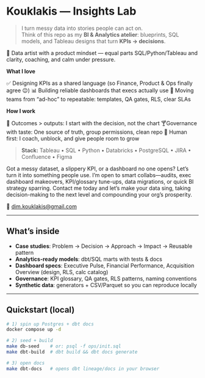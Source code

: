 # Kouklakis — Insights Lab

>I turn messy data into stories people can act on.  
>Think of this repo as my **BI & Analytics atelier**: blueprints, SQL models, and Tableau designs that turn **KPIs → decisions**.

🎨 Data artist with a product mindset — equal parts SQL/Python/Tableau and clarity, coaching, and calm under pressure.

**What I love**

✅ Designing KPIs as a shared language (so Finance, Product & Ops finally agree 😉)
📊 Building reliable dashboards that execs actually use
🔁 Moving teams from “ad-hoc” to repeatable: templates, QA gates, RLS, clear SLAs

**How I work**

🎯 Outcomes > outputs: I start with the decision, not the chart
🍸Governance with taste: One source of truth, group permissions, clean repo
🤝 Human first: I coach, unblock, and give people room to grow

>**Stack:**
Tableau • SQL • Python • Databricks • PostgreSQL • JIRA • Confluence • Figma

Got a messy dataset, a slippery KPI, or a dashboard no one opens?
Let’s turn it into something people use. 
I’m open to smart collabs—audits, exec dashboard makeovers, KPI/glossary tune-ups, data migrations, or quick BI strategy sparring. 
Contact me today and let’s make your data sing, taking decision-making to the next level and compounding your org’s prosperity.

📩 dim.kouklakis@gmail.com

---

## What’s inside
- **Case studies**: Problem → Decision → Approach → Impact → Reusable pattern
- **Analytics-ready models**: dbt/SQL marts with tests & docs
- **Dashboard specs**: Executive Pulse, Financial Performance, Acquisition Overview (design, RLS, calc catalog)
- **Governance**: KPI glossary, QA gates, RLS patterns, naming conventions
- **Synthetic data**: generators + CSV/Parquet so you can reproduce locally

---

## Quickstart (local)
```bash
# 1) spin up Postgres + dbt docs
docker compose up -d

# 2) seed + build
make db-seed    # or: psql -f ops/init.sql
make dbt-build  # dbt build && dbt docs generate

# 3) open docs
make dbt-docs   # opens dbt lineage/docs in your browser
